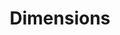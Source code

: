 ---
bigquery: https://console.cloud.google.com/bigquery?p=covid-19-dimensions-ai&page=table&d=data&t=publications
contributors: Digital Science, https://www.digital-science.com/
cost: Free for personal, non-commercial use.
description: Dimensions contains more than 100 million publications, ranging from
  articles published in scholarly journals, books and book chapters, to preprints
  and conference proceedings. All publications are contextualized with linked data
  sets, funding, publications, patents, clinical trials, and policy documents. You
  can also view associated categories, funders, institutions, and researcher profiles.
documentation: https://docs.dimensions.ai/bigquery/index.html
last_edit: 04/09/2022, 19:34:54
location: https://www.dimensions.ai/products/free/
maintained_by: Digital Science, https://www.digital-science.com/
schema_fields:
- funder_org_acronyms
- types
- publication_year
- expiration_date
- current_assignee_orgs
- assignee_countries
- cited_by_ids
- registry
- acronym
- filing_year
- title
- categories
- associated_publication_doi
- editors
- book_series_title
- original_assignee
- linkout
- name
- relationships
- category_hrcs_hc
- date_imported_gbq
- wikipedia_url
- links
- end_year
- category_icrp_ct
- research_org_cities
- repository_url
- application_number
- pmid
- funder_org_cities
- family_count
- associated_publication_pmid
- cpc
- category_hra
- source_id
- active_years
- research_org_country_names
- doi
- citations_count
- reference_ids
- funding_cny
- status
- conference
- book_title
- funding_usd
- mesh_terms
- resulting_publication_doi
- supporting_grant_ids
- aliases
- acknowledgements
- embargo_date
- date
- open_access_categories_v2
- original_assignee_countries
- funding_eur
- id
- repository_name
- funding_details
- parent_id
- research_org_countries
- start_year
- issue
- funding_gbp
- expiration_year
- isbn
- funding_jpy
- publisher
- granted_year
- end_date
- open_access_categories
- year
- funding_chf
- pages
- repository_id
- start_date
- funding_nzd
- date_print
- grant_number
- research_org_city_names
- current_assignee
- priority_date
- ipcr
- date_normal
- description
- date_online
- legal_status
- original_assignee_orgs
- organisation_details
- associated_publication_id
- current_assignee_countries
- foa_number
- interventions
- category_icrp_cso
- eisbn
- funding_currency
- researcher_ids
- jurisdiction
- category_sdg
- authors
- priority_year
- research_org_state_names
- metrics
- license
- funder_org
- resulting_publication_ids
- publication_ids
- established
- brief_title
- abstract
- original_abstract
- funding_amount
- inventor_names
- funder_org_countries
- subtitles
- associated_grant_ids
- altmetrics
- journal
- conditions
- category_for
- family_id
- research_org_state_codes
- journal_lists
- type
- investigators
- assignee_orgs
- clinical_trial_ids
- funder_org_state_codes
- legal_events
- labels
- citation_string
- funding_aud
- volume
- category_hrcs_rac
- gender
- mesh_headings
- category_rcdc
- language
- date_modified
- category_bra
- date_inserted
- pmcid
- funder_orgs
- email_address
- created_date
- publication_date
- acronyms
- research_orgs
- proceedings_title
- category_uoa
- address
- external_ids
- filing_date
- original_title
- granted_date
- filing_status
- phase
- concepts
- arxiv_id
- patent_ids
- funding_cad
- citations
- associated_publication_arxiv_id
- kind
- funder_countries
- family_members_ids
shortname: dimensions
tags:
- scholarly literature
- patents
- funding
- clinical trials
- academic profiles
terms_of_use: 'Use of both the Dimensions COVID-19 dataset and full Dimensions dataset
  are subject to the Dimensions Terms of use: https://www.dimensions.ai/policies-terms-legal '
title: Dimensions
uuid: dcff88bd-fe6b-4fdb-8159-809bf9d7bc1c
---